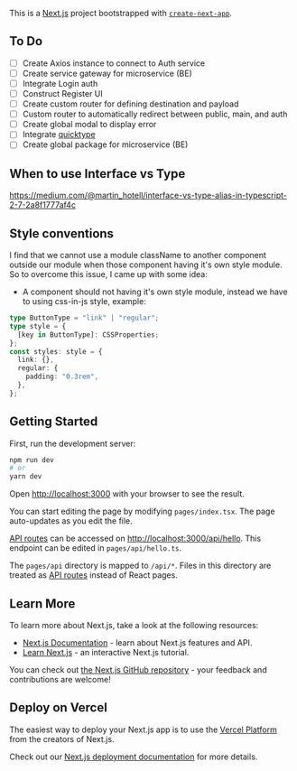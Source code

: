 This is a [Next.js](https://nextjs.org/) project bootstrapped with [`create-next-app`](https://github.com/vercel/next.js/tree/canary/packages/create-next-app).

## To Do
- [ ] Create Axios instance to connect to Auth service
- [ ] Create service gateway for microservice (BE)
- [ ] Integrate Login auth
- [ ] Construct Register UI
- [ ] Create custom router for defining destination and payload
- [ ] Custom router to automatically redirect between public, main, and auth
- [ ] Create global modal to display error
- [ ] Integrate [quicktype](https://blog.postman.com/turn-your-postman-collection-into-models-with-quicktype-io/)
- [ ] Create global package for microservice (BE)

## When to use Interface vs Type
https://medium.com/@martin_hotell/interface-vs-type-alias-in-typescript-2-7-2a8f1777af4c

## Style conventions
I find that we cannot use a module className to another component outside our module when those component having it's own style module.
So to overcome this issue, I came up with some idea:
- A component should not having it's own style module, instead we have to using css-in-js style, example:
```typescript
type ButtonType = "link" | "regular";
type style = {
  [key in ButtonType]: CSSProperties;
};
const styles: style = {
  link: {},
  regular: {
    padding: "0.3rem",
  },
};
```

## Getting Started

First, run the development server:

```bash
npm run dev
# or
yarn dev
```

Open [http://localhost:3000](http://localhost:3000) with your browser to see the result.

You can start editing the page by modifying `pages/index.tsx`. The page auto-updates as you edit the file.

[API routes](https://nextjs.org/docs/api-routes/introduction) can be accessed on [http://localhost:3000/api/hello](http://localhost:3000/api/hello). This endpoint can be edited in `pages/api/hello.ts`.

The `pages/api` directory is mapped to `/api/*`. Files in this directory are treated as [API routes](https://nextjs.org/docs/api-routes/introduction) instead of React pages.

## Learn More

To learn more about Next.js, take a look at the following resources:

- [Next.js Documentation](https://nextjs.org/docs) - learn about Next.js features and API.
- [Learn Next.js](https://nextjs.org/learn) - an interactive Next.js tutorial.

You can check out [the Next.js GitHub repository](https://github.com/vercel/next.js/) - your feedback and contributions are welcome!

## Deploy on Vercel

The easiest way to deploy your Next.js app is to use the [Vercel Platform](https://vercel.com/new?utm_medium=default-template&filter=next.js&utm_source=create-next-app&utm_campaign=create-next-app-readme) from the creators of Next.js.

Check out our [Next.js deployment documentation](https://nextjs.org/docs/deployment) for more details.
